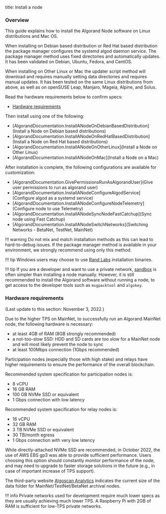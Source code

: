 title: Install a node

### Overview

This guide explains how to install the Algorand Node software on Linux distributions and Mac OS. 

When installing on Debian based distribution or Red Hat based distribution the package manager configures the systemd algod daemon service. The package manager method uses fixed directories and automatically updates. It has been validated on Debian, Ubuntu, Fedora, and CentOS.

When installing on Other Linux or Mac the updater script method will download and requires manually setting data directories and requires manual updates. It has been tested on the same Linux distributions from above, as well as on openSUSE Leap, Manjaro, Mageia, Alpine, and Solus.

Read the hardware requirements below to confirm specs:

- [Hardware requirements](#hardware-requirements)

Then install using one of the following:

- [AlgorandDocumentation.InstallANodeOnDebianBasedDistribution](Install a Node on Debian based distributions)
- [AlgorandDocumentation.InstallANodeOnRedHatBasedDistribution](Install a Node on Red Hat based distributions)
- [AlgorandDocumentation.InstallANodeOnOtherLinux](Install a Node on Other Linux)
- [AlgorandDocumentation.InstallANodeOnMac](Install a Node on a Mac)

After installation is complete, the following configurations are available for customization:

- [AlgorandDocumentation.GivePermissionsRunAsAlgorandUser](Give user permissions to run as algorand user)
- [AlgorandDocumentation.InstallANodeConfigureAlgodService](Configure algod as a systemd service)
- [AlgorandDocumentation.InstallANodeConfigureNodeTelemetry](Configure node to use Telemetry)
- [AlgorandDocumentation.InstallANodeSyncNodeFastCatchup](Sync node using Fast Catchup)
- [AlgorandDocumentation.InstallANodeSwitchNetworks](Switching Networks - BetaNet, TestNet, MainNet)

!!! warning
Do not mix and match installation methods as this can lead to hard-to-debug issues. If the package manager method is available in your environment, we strongly recommend using only this method.

!!! tip
Windows users may choose to use [Rand Labs](https://github.com/randlabs/algorand-windows-node/) installation binaries.

!!! tip
If you are a developer and want to use a private network, [sandbox](../../get-started/devenv/sandbox.md) is often simpler than installing a node manually. However, it is still recommended to install the Algorand software without running a node, to get access to the developer tools such as `msgpacktool` and `algokey`.


### Hardware requirements

(Last update to this section: November 3, 2022.)

Due to the higher TPS on MainNet, to successfully run an Algorand MainNet node, the following hardware is necessary:

- at least 4GB of RAM (8GB strongly recommended)
- a not-too-slow SSD: HDD and SD cards are too slow for a MainNet node and will most likely prevent the node to sync
- at least 100Mbps connection (1Gbps recommended)

Participation nodes (especially those with high stake) and relays have higher requirements to ensure the performance of the overall blockchain.

Recommended system specification for participation nodes is:

- 8 vCPU
- 16 GB RAM
- 100 GB NVMe SSD or equivalent
- 1 Gbps connection with low latency

Recommended system specification for relay nodes is:

- 16 vCPU
- 32 GB RAM
- 3 TB NVMe SSD or equivalent
- 30 TB/month egress
- 1 Gbps connection with very low latency

While directly-attached NVMe SSD are recommended, in October 2022, the use of AWS EBS gp3 was able to provide sufficient performance. Users choosing this option should constantly monitor performance of the node, and may need to upgrade to faster storage solutions in the future (e.g., in case of important increase of TPS support).

The third-party website [Algoscan Analytics](https://developer.algoscan.app/) indicates the current size of the data folder for MainNet/TestNet/BetaNet archival nodes.

!!! info
Private networks used for development require much lower specs as they are usually achieving much lower TPS. A Raspberry Pi with 2GB of RAM is sufficient for low-TPS private networks.